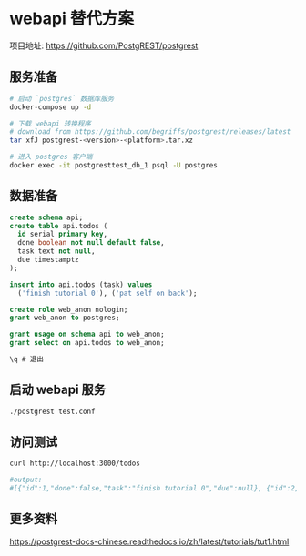 # webapi 替代方案

项目地址: https://github.com/PostgREST/postgrest

## 服务准备
```bash
# 启动 `postgres` 数据库服务
docker-compose up -d

# 下载 webapi 转换程序
# download from https://github.com/begriffs/postgrest/releases/latest
tar xfJ postgrest-<version>-<platform>.tar.xz

# 进入 postgres 客户端
docker exec -it postgresttest_db_1 psql -U postgres
```

## 数据准备
```sql
create schema api;
create table api.todos (
  id serial primary key,
  done boolean not null default false,
  task text not null,
  due timestamptz
);

insert into api.todos (task) values
  ('finish tutorial 0'), ('pat self on back');

create role web_anon nologin;
grant web_anon to postgres;

grant usage on schema api to web_anon;
grant select on api.todos to web_anon;

\q # 退出
```

## 启动 webapi 服务
```bash
./postgrest test.conf
```

## 访问测试
```bash
curl http://localhost:3000/todos

#output:
#[{"id":1,"done":false,"task":"finish tutorial 0","due":null}, {"id":2,"done":false,"task":"pat self on back","due":null}]
```

## 更多资料
https://postgrest-docs-chinese.readthedocs.io/zh/latest/tutorials/tut1.html